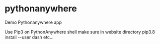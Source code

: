 # pythonanywhere
Demo Pythonanywhere app

Use Pip3 on PythonAnywhere shell make sure in website directory
pip3.8 install --user dash
etc...

